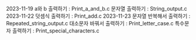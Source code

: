 2023-11-19
a와 b 출력하기 : Print_a_and_b.c
문자열 출력하기 : String_output.c
2023-11-22
덧셈식 출력하기 : Print_add.c
2023-11-23
문자열 반복해서 출력하기 : Repeated_string_output.c
대소문자 바꿔서 출력하기 : Print_letter_case.c
특수문자 출력하기 : Print_special_characters.c
